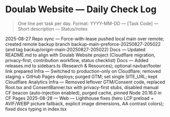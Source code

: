﻿# Doulab Website — Daily Check Log

> One line per task per day. Format:
> YYYY-MM-DD — [Task Code] — Short description — Status/notes

2025-08-27 
Repo sync — Force-with-lease pushed local main over remote; created remote backup branch backup-main-preforce-20250827-205022 (and tag backup/origin-main-20250827-205022)
Docs — Updated README.md to align with Doulab Website project (Cloudflare migration, privacy-first, contribution workflow, status checklist)
Docs — Added releases.md to sidebars.ts (Research & Resources); optional navbar/footer link prepared
Infra — Switched to production-only on Cloudflare; removed staging + GitHub Pages deploys; purged GTM; set single SITE_URL; kept Cloudflare Analytics
Infra — Removed leftover GTM/Consent code, replaced Root.tsx and ConsentBanner.tsx with privacy-first stubs, disabled manual CF beacon (auto-injection enabled), purged cache, pinned Node 20.16.0 in CF Pages
2025-08-28 — Web — Lighthouse fixes (hero LCP preload + AVIF/WEBP picture fallback, explicit image dimensions, AA contrast colors); fixed docs typing in index.tsx
